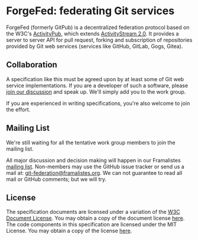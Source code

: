 # ForgeFed: federating Git services

ForgeFed (formerly GitPub) is a decentralized federation protocol based on the W3C's [ActivityPub][ActivityPub], which
extends [ActivityStream 2.0][ActivityStream2]. It provides a server to server API for pull request,
forking and subscription of repositories provided by Git web services (services like GitHub, GitLab, 
Gogs, Gitea).

[ActivityPub]: https://www.w3.org/TR/activitypub/
[ActivityStream2]: https://www.w3.org/TR/activitystreams-core/

## Collaboration

A specification like this must be agreed upon by at least some of Git web service implementations.
If you are a developer of such a software, please [join our discussion][work-group-discussion] and speak up.
We'll simply add you to the work group.

If you are experienced in writing specifications, you're also welcome to join the effort.

## Mailing List

We're still waiting for all the tentative work group members to join the mailing list.

All major discussion and decision making will happen in our Framalistes
[mailing list][mailing-list-archive].
Non-members may use the GitHub issue tracker or send us a mail at:
[git-federation@framalistes.org][mailing-list-address].
We can not guarantee to read all mail or GitHub comments; but we will try.

## License

The specification documents are licensed under a variation of the [W3C Document License][w3c-document-license]. 
You may obtain a copy of the document license [here](LICENSES/DOCUMENT_LICENSE.md). The code
components in this specification are licensed under the MIT License. You may obtain a copy of the
license [here](LICENSE/SOFTWARE_LICENSE.md).

[w3c-document-license]: https://www.w3.org/Consortium/Legal/2015/doc-license
[work-group-discussion]: https://github.com/forgefed/forgefed/issues/5
[mailing-list-archive]: https://framalistes.org/sympa/arc/git-federation
[mailing-list-address]: mailto://git-federation@framalistes.org
